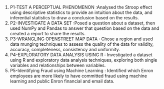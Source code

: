 1. P1-TEST A PERCEPTUAL PHENOMENON :Analysed the Stroop effect using descriptive statistics to provide an intuition about the data, and
   inferential statistics to draw a conclusion based on the results. 
2. P2-INVESTIGATE A DATA SET :Posed a question about a dataset, then used NumPy and Pandas to answer that question based on the data and 
   created a report to share the results.
3. P3-WRANGLING OPENSTREET MAP DATA : Chose a region and used data munging techniques to assess the quality of the data for validity, 
   accuracy, completeness, consistency and uniformity.
4. P4-EXPLORATORY DATA ANALYSIS USING R : Investigated a dataset using R and exploratory data analysis techniques, exploring both single variables and relationships between variables.
5. P5-Identifying Fraud using Machine Learning : Identified which Enron employees are more likely to have committed fraud using machine learning and public Enron financial and email data.
